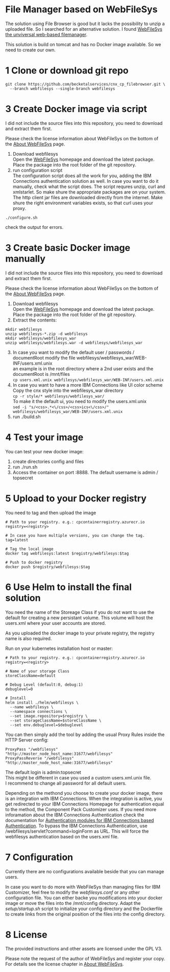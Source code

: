 File Manager based on WebFileSys
================================

The solution using File Browser is good but it lacks the possibility to unzip a uploaded file. So I searched for an alternative solution.
I found [WebFileSys the unviversal web-based filemanager](http://www.webfilesys.de/webfilesys-home/index.html).

This solution is build on tomcat and has no Docker image available. So we need to create our own.

# 1 Clone or download git repo

```
git clone https://github.com/becketalservices/cnx_cp_filebrowser.git \
  --branch webfilesys --single-branch webfilesys

```

# 3 Create Docker image via script
I did not include the source files into this repository, you need to download and extract them first.

Please check the license information about WebFileSys on the bottom of the [About WebFileSys](http://www.webfilesys.de/webfilesys-home/webfilesys.html) page.

1. Download webfilesys  
Open the [WebFileSys](http://www.webfilesys.de/webfilesys-home/download.html) homepage and download the latest package.
Place the package into the root folder of the git repository.
2. run configuration script  
The configuration script does all the work for you, adding the IBM Connections authentication solution as well. 
In case you want to do it manually, check what the script does. 
The script requres unzip, curl and xmlstarlet. So make shure the appropriate packages are on your system. The http client jar files are downloaded directly from the internet. Make shure the right environment variables exists, so that curl uses your proxy. 
  
```
./configure.sh
```
  
check the output for errors.

# 3 Create basic Docker image manually
I did not include the source files into this repository, you need to download and extract them first.

Please check the license information about WebFileSys on the bottom of the [About WebFileSys](http://www.webfilesys.de/webfilesys-home/webfilesys.html) page.

1. Download webfilesys  
Open the [WebFileSys](http://www.webfilesys.de/webfilesys-home/download.html) homepage and download the latest package.  
Place the package into the root folder of the git repository.
2. Extract the contents: 
  
```
mkdir webfilesys
unzip webfilesys-*.zip -d webfilesys
mkdir webfilesys/webfilesys_war
unzip webfilesys/webfilesys.war -d webfilesys/webfilesys_war

``` 

3. In case you want to modify the default user / passwords / documentRoot
modify the file webfilesys/webfilesys\_war/WEB-INF/users.xml.unix<br>
an example is in the root directory where a 2nd user exists and the documentRoot is /mnt/files<br>
`cp users.xml.unix webfilesys/webfilesys_war/WEB-INF/users.xml.unix`
4. In case you want to have a more IBM Connections like UI color scheme
Copy the cnx style into the webfilesys\_war directory  
`cp -r style/* webfilesys/webfilesys_war/`  
To make it the default ui, you need to modify the users.xml.unix  
`sed -i "s/<css>.*<\/css>/<css>ics<\/css>/" webfilesys/webfilesys_war/WEB-INF/users.xml.unix`
5. run ./build.sh

# 4 Test your image
You can test your new docker image:

1. create directories config and files
2. run ./run.sh
3. Access the container on port :8888. 
The default username is admin / topsecret

# 5 Upload to your Docker registry
You need to tag and then upload the image
  
```
# Path to your registry. e.g.: cpcontainerregistry.azurecr.io
registry=<registry>

# In case you have multiple versions, you can change the tag.
tag=latest 

# Tag the local image
docker tag webfilesys:latest $registry/webfilesys:$tag

# Push to docker registry
docker push $registry/webfilesys:$tag

```

# 6 Use Helm to install the final solution

You need the name of the Storeage Class if you do not want to use the default for creating a new persistant volume. This volume will host the users.xml where your user accounts are stored.

As you uploaded the docker image to your private registry, the registry name is also required.

Run on your kubernetes installation host or master:

```
# Path to your registry. e.g.: cpcontainerregistry.azurecr.io
registry=<registry>

# Name of your storage Class
storeClassName=default

# Debug Level (default:0, debug:1)
debuglevel=0

# Install
helm install ./helm/webfilesys \
  --name webfilesys \
  --namespace connections \
  --set image.repository=$registry \
  --set storageClassName=$storeClassName \
  --set env.debuglevel=$debuglevel

```

You can then simply add the tool by adding the usual Proxy Rules inside the HTTP Server config:

```
ProxyPass "/webfilesys" "http://master_node_host_name:31677/webfilesys" 
ProxyPassReverse "/webfilesys" "http://master_node_host_name:31677/webfilesys"

```

The default login is admin:topsecret  
This might be different in case you used a custom users.xml.unix file.  
I recommend to change all password for all default users. 

Depending on the methond you choose to create your docker image, there is an integration with IBM Connections. When the integration is active, you get redirected to your IBM Connections Homepage for authentication equal to the method, the Component Pack Customizer uses. If you need more inforamation about the IBM Connections Authentication check the documentation for [Authentication modules for IBM Connections based Authentication](https://github.com/becketalservices/cnx_cp_filebrowser/tree/wfs_cnx_auth). To bypass the IBM Connections Authentication, use /webfilesys/servlet?command=loginForm as URL. This will force the webfilesys authentication based on the users.xml file.

# 7 Configuration

Currently there are no configurations available beside that you can manage users.  

In case you want to do more with WebFileSys than managing files for IBM Customizer, feel free to modify the _webfilesys.conf_ or any other configuration file. You can either backe you modifications into your docker image or move the files into the /mnt/config directory. Adapt the _setup/startup.sh_ script to initialize your config directory and the Dockerfile to create links from the original position of the files into the config directory.
 
# 8 License

The provided instructions and other assets are licensed under the GPL V3.

Please note the request of the author of WebFileSys and register your copy. For details see the license chapter in [About WebFileSys](http://www.webfilesys.de/webfilesys-home/webfilesys.html).

